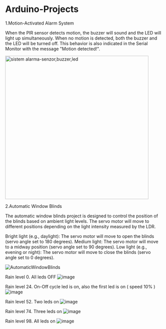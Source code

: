# Arduino-Projects

1.Motion-Activated Alarm System

When the PIR sensor detects motion, the buzzer will sound and the LED will light up simultaneously. When no motion is detected, both the buzzer and the LED will be turned off. This behavior is also indicated in the Serial Monitor with the message "Motion detected!".

<img width="458" alt="sistem alarma-senzor,buzzer,led" src="https://github.com/Mihas8r/Arduino-Projects/assets/92221038/0cc4c8e6-e76c-4a95-b8db-57655304f4e2">


2.Automatic Window Blinds


The automatic window blinds project is designed to control the position of the blinds based on ambient light levels. The servo motor will move to different positions depending on the light intensity measured by the LDR.

Bright light (e.g., daylight): The servo motor will move to open the blinds (servo angle set to 180 degrees).
Medium light: The servo motor will move to a midway position (servo angle set to 90 degrees).
Low light (e.g., evening or night): The servo motor will move to close the blinds (servo angle set to 0 degrees).


![AutomaticWindowBlinds](https://github.com/Mihas8r/Arduino-Projects/assets/92221038/20306e9f-c689-442a-872f-289d5efb66f8)


Rain level 0. All leds OFF
![image](https://github.com/Mihas8r/Arduino-Projects/assets/92221038/141d749b-9191-445b-81a3-04cf74cb52d3)



Rain level 24. On-Off cycle led is on, also the first led is on ( speed 10% )
![image](https://github.com/Mihas8r/Arduino-Projects/assets/92221038/a12db89a-5eff-4161-b4f3-1b0d4085b229)




Rain level 52. Two leds on
![image](https://github.com/Mihas8r/Arduino-Projects/assets/92221038/a90905db-3dc1-4bcd-936f-e306254f8781)



Rain level 74. Three leds on
![image](https://github.com/Mihas8r/Arduino-Projects/assets/92221038/d6fcbbcf-ead4-4e38-b72a-8fd7530834a4)




Rain level 98. All leds on
![image](https://github.com/Mihas8r/Arduino-Projects/assets/92221038/f5bfa8e6-bc13-40dd-8a97-57668634b034)




